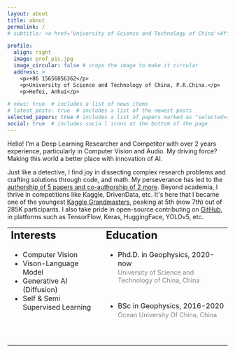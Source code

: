 ```yaml
---
layout: about
title: about
permalink: /
# subtitle: <a href='University of Science and Technology of China'>Affiliations</a>. Address. Contacts. Moto. Etc.

profile:
  align: right
  image: prof_pic.jpg
  image_circular: false # crops the image to make it circular
  address: >
    <p>+86 15656056362</p>
    <p>University of Science and Technology of China, P.R.China.</p>
    <p>Hefei, Anhui</p>

# news: true  # includes a list of news items
# latest_posts: true  # includes a list of the newest posts
selected_papers: true # includes a list of papers marked as "selected={true}"
social: true  # includes socia l icons at the bottom of the page
---
```


<!-- Hanlin Sheng currently works at [Computational Interpretation Group](http://cig.ustc.edu.cn/hanlin/list.htm), the School of Earth and Space Sciences, University of Science and Technology of China, supervised by Prof. Xinming Wu. Hanlin does research in Geophysics and Artificial Intelligence. -->

Hello! I'm a Deep Learning Researcher and Competitor with over 2 years experience, particularly in Computer Vision and Audio. My driving force? Making this world a better place with innovation of AI.

Just like a detective, I find joy in dissecting complex research problems and crafting solutions through code, and math. My perseverance has led to the [authorship of 5 papers and co-authorship of 2 more](https://scholar.google.com/citations?user=zrxJCYIAAAAJ). Beyond academia, I thrive in competitions like Kaggle, DrivenData, etc. It's here that I became one of the youngest [Kaggle Grandmasters](https://kaggle.com/awsaf49), peaking at 5th (now 7th) out of 285K participants. I also take pride in open-source contributing on [GitHub](https://github.com/awsaf49), in platforms such as TensorFlow, Keras, HuggingFace, YOLOv5, etc.
<table style="border: none;">
  <tr style="border: none;">
    <td valign="top" style="border: none;">

<h2 style="margin-top:0;">Interests</h2>

<ul>
  <li>Computer Vision</li>
  <li>Vison-Language Model</li>
  <li>Generative AI (Diffusion)</li>
  <li>Self & Semi Supervised Learning</li>
</ul>
    </td>
    <td valign="top" style="border: none;">

<h2 style="margin-top:0;">Education</h2>

<ul>
  <li>Phd.D. in Geophysics, 2020-now <br> <span style="font-size:0.9em; color:gray;">University of Science and Technology of China, China </li>
  <li style="visibility: hidden;"> Invisible Line 1 <br> Invisible Line 2 </li>
  <li>BSc in Geophysics, 2016-2020 <br> <span style="font-size:0.9em; color:gray;">Ocean University Of China, China</span> </li>
  <li style="visibility: hidden;"> Invisible Line 3 <br> Invisible Line 4 </li>
</ul>


